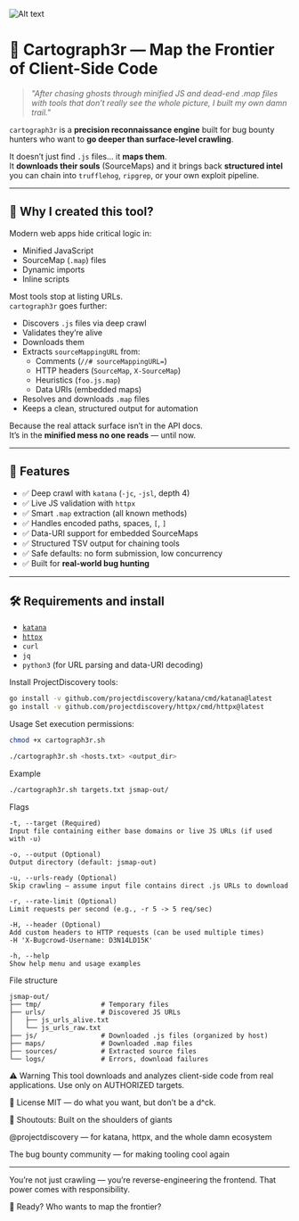 ![Alt text](https://private-user-images.githubusercontent.com/155617205/484348265-fea02794-8aa1-41ec-b06b-7b5de9432376.png?jwt=eyJ0eXAiOiJKV1QiLCJhbGciOiJIUzI1NiJ9.eyJpc3MiOiJnaXRodWIuY29tIiwiYXVkIjoicmF3LmdpdGh1YnVzZXJjb250ZW50LmNvbSIsImtleSI6ImtleTUiLCJleHAiOjE3NTY3NzEwNzgsIm5iZiI6MTc1Njc3MDc3OCwicGF0aCI6Ii8xNTU2MTcyMDUvNDg0MzQ4MjY1LWZlYTAyNzk0LThhYTEtNDFlYy1iMDZiLTdiNWRlOTQzMjM3Ni5wbmc_WC1BbXotQWxnb3JpdGhtPUFXUzQtSE1BQy1TSEEyNTYmWC1BbXotQ3JlZGVudGlhbD1BS0lBVkNPRFlMU0E1M1BRSzRaQSUyRjIwMjUwOTAxJTJGdXMtZWFzdC0xJTJGczMlMkZhd3M0X3JlcXVlc3QmWC1BbXotRGF0ZT0yMDI1MDkwMVQyMzUyNThaJlgtQW16LUV4cGlyZXM9MzAwJlgtQW16LVNpZ25hdHVyZT0wYThmM2I0YTUxN2U0Y2YyNjUyZGJlOGQ4MTI1Njg1MzM5MjlhNTlmNTNiN2YzNDczMmE4YTIxYjExNWUzNzczJlgtQW16LVNpZ25lZEhlYWRlcnM9aG9zdCJ9.qQEMPh-sisP-nFawV-NRU4A0WCiHU8xbSIyrMIiSIXU)

# 🤠 Cartograph3r — Map the Frontier of Client-Side Code

> _"After chasing ghosts through minified JS and dead-end .map files with tools that don’t really see the whole picture, I built my own damn trail."_

`cartograph3r` is a **precision reconnaissance engine** built for bug bounty hunters who want to **go deeper than surface-level crawling**.

It doesn’t just find `.js` files... it **maps them**.  
It **downloads their souls** (SourceMaps) and it brings back **structured intel** you can chain into `trufflehog`, `ripgrep`, or your own exploit pipeline.

---

## 🎯 Why I created this tool?

Modern web apps hide critical logic in:
- Minified JavaScript
- SourceMap (`.map`) files
- Dynamic imports
- Inline scripts

Most tools stop at listing URLs.  
`cartograph3r` goes further:
- Discovers `.js` files via deep crawl
- Validates they’re alive
- Downloads them
- Extracts `sourceMappingURL` from:
  - Comments (`//# sourceMappingURL=`)
  - HTTP headers (`SourceMap`, `X-SourceMap`)
  - Heuristics (`foo.js.map`)
  - Data URIs (embedded maps)
- Resolves and downloads `.map` files
- Keeps a clean, structured output for automation

Because the real attack surface isn’t in the API docs.  
It’s in the **minified mess no one reads** — until now.

---

## 🔧 Features

- ✅ Deep crawl with `katana` (`-jc`, `-jsl`, depth 4)
- ✅ Live JS validation with `httpx`
- ✅ Smart `.map` extraction (all known methods)
- ✅ Handles encoded paths, spaces, `[`, `]`
- ✅ Data-URI support for embedded SourceMaps
- ✅ Structured TSV output for chaining tools
- ✅ Safe defaults: no form submission, low concurrency
- ✅ Built for **real-world bug hunting**

---

## 🛠️ Requirements and install

- [`katana`](https://github.com/projectdiscovery/katana)
- [`httpx`](https://github.com/projectdiscovery/httpx)
- `curl`
- `jq`
- `python3` (for URL parsing and data-URI decoding)

Install ProjectDiscovery tools:

```bash
go install -v github.com/projectdiscovery/katana/cmd/katana@latest
go install -v github.com/projectdiscovery/httpx/cmd/httpx@latest
```

Usage
Set execution permissions: 
```bash
chmod +x cartograph3r.sh
```

```bash
./cartograph3r.sh <hosts.txt> <output_dir>
```

Example
```bash
./cartograph3r.sh targets.txt jsmap-out/
```

Flags
```
-t, --target (Required)
Input file containing either base domains or live JS URLs (if used with -u)

-o, --output (Optional)
Output directory (default: jsmap-out)

-u, --urls-ready (Optional)
Skip crawling — assume input file contains direct .js URLs to download

-r, --rate-limit (Optional)
Limit requests per second (e.g., -r 5 -> 5 req/sec)

-H, --header (Optional)
Add custom headers to HTTP requests (can be used multiple times) 
-H 'X-Bugcrowd-Username: D3N14LD15K'

-h, --help
Show help menu and usage examples
```

File structure
```
jsmap-out/
├── tmp/               # Temporary files
├── urls/              # Discovered JS URLs
│   ├── js_urls_alive.txt
│   └── js_urls_raw.txt
├── js/                # Downloaded .js files (organized by host)
├── maps/              # Downloaded .map files
├── sources/           # Extracted source files
└── logs/              # Errors, download failures
```

⚠️ Warning
This tool downloads and analyzes client-side code from real applications.
Use only on AUTHORIZED targets.


📄 License
MIT — do what you want, but don’t be a d^ck.


🤝 Shoutouts: Built on the shoulders of giants

@projectdiscovery — for katana, httpx, and the whole damn ecosystem

The bug bounty community — for making tooling cool again

----
You’re not just crawling — you’re reverse-engineering the frontend.
That power comes with responsibility. 

🤠 Ready? Who wants to map the frontier?


